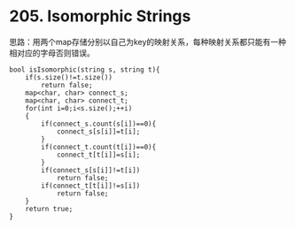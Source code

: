 # 205. Isomorphic Strings
思路：用两个map存储分别以自己为key的映射关系，每种映射关系都只能有一种相对应的字母否则错误。

    bool isIsomorphic(string s, string t){
		if(s.size()!=t.size())
			return false;
		map<char, char> connect_s;
		map<char, char> connect_t;
    	for(int i=0;i<s.size();++i)
    	{
			if(connect_s.count(s[i])==0){
				connect_s[s[i]]=t[i];
			}
			if(connect_t.count(t[i])==0){
				connect_t[t[i]]=s[i];
			}
			if(connect_s[s[i]]!=t[i])
				return false;
			if(connect_t[t[i]]!=s[i])
				return false;
    	}
    	return true;
    }